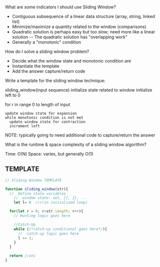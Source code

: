 What are some indicators I should use Sliding Window?

- Contiguous subsequence of a linear data structure (array, string, linked list)
- Minimize/maximize a quantity related to the window (comparisons)
- Quadratic solution is perhaps easy but too slow; need more like a linear solution
  -- The quadratic solution has "overlapping work"
- Generally a "monotonic" condition

How do I solve a sliding window problem?

- Decide what the window state and monotonic condition are
- Instantiate the template
- Add the answer capture/return code


Write a template for the sliding window technique:

sliding_window(input sequence)
  initialize state related to window
  initialize left to 0

  for r in range 0 to length of input

    update window state for expansion
    while monotonic condition is not met
      update window state for contraction
      increment left

NOTE: typically going to need additional code to capture/return the answer

What is the runtime & space complexity of a sliding window algorithm?

Time: O(N)
Space: varies, but generally O(1)













## TEMPLATE 
```javascript
// Sliding Window TEMPLATE

function sliding_window(str){
  //  Define state variables
    //  window state: set, [], {}, ... 
    let l= 0  //r(in initialized loop)

  for(let r = 0; r<str.length; r++){
    // Hunting logic goes here

    //Catch-Up
    while (/*catch-up conditional goes here*/){
      //  catch-up logic goes here
      l += 1;
    }     
  }

  return //ans
}

```
